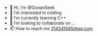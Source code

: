 - 👋 Hi, I’m @OceanSeek
- 👀 I’m interested in colding
- 🌱 I’m currently learning C++
- 💞️ I’m looking to collaborate on ...
- 📫 How to reach me 314245565@qq.com

<!---
OceanSeek/OceanSeek is a ✨ special ✨ repository because its `README.md` (this file) appears on your GitHub profile.
You can click the Preview link to take a look at your changes.
--->
